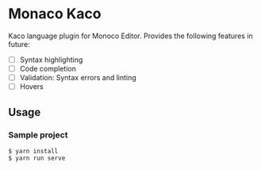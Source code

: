 # Monaco Kaco

Kaco language plugin for Monoco Editor. Provides the following features in future:

- [ ] Syntax highlighting
- [ ] Code completion
- [ ] Validation: Syntax errors and linting
- [ ] Hovers

## Usage

### Sample project

```shell
$ yarn install
$ yarn run serve
```
